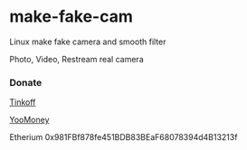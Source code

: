 # make-fake-cam
Linux make fake camera and smooth filter

Photo, Video, Restream real camera

### Donate
[Tinkoff](https://www.tinkoff.ru/rm/fadeeva.valeriya96/9bLRi79066)

[YooMoney](https://yoomoney.ru/to/4100115921160758)

Etherium 0x981FBf878fe451BDB83BEaF68078394d4B13213f
